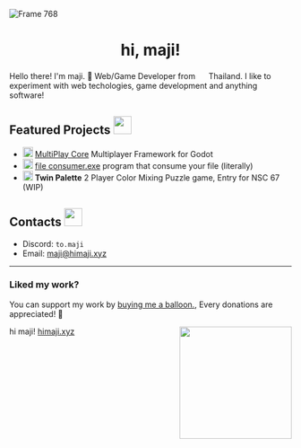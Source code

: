 ![Frame 768](https://github.com/maji-git/maji-git/assets/150906506/853eb226-c99c-4ec0-ab5f-9239dcab80dc)

<h1 align="center">hi, maji!</h1>

Hello there! I'm maji. 👋 Web/Game Developer from <img src="https://github.com/maji-git/maji-git/assets/150906506/f5175bba-1e20-48f5-bade-cfd8fa97e96d" height="16"> Thailand. I like to experiment with web techologies, game development and anything software!

## Featured Projects <img src="https://github.com/maji-git/maji-git/assets/150906506/cbf2b79c-3626-4a76-8158-34d99c762d12" height="32">

- <img src="https://github.com/maji-git/maji-git/assets/150906506/24d6917d-d9ec-425f-8322-d0d14c9dab99" height="18"> [MultiPlay Core](https://github.com/maji-git/multiplay-core) Multiplayer Framework for Godot
- <img src="https://github.com/maji-git/maji-git/assets/150906506/6b2ba704-1f15-4d5f-a2e8-6a106ed3bacc" height="18"> [file consumer.exe](https://github.com/maji-git/file-eater) program that consume your file (literally)
- <img src="https://github.com/maji-git/maji-git/assets/150906506/da3720d0-e6e0-4163-b31c-0e8ed0ed5d06" height="18"> **Twin Palette** 2 Player Color Mixing Puzzle game, Entry for NSC 67 (WIP)

## Contacts <img src="https://github.com/maji-git/maji-git/assets/150906506/6cdc0ecb-7ea2-4007-ae6b-993dae705c1a" height="32">

- Discord: `to.maji`
- Email: maji@himaji.xyz

<hr>

<div>
<h3>Liked my work?</h3>
<p>You can support my work by <a href="https://studio.buymeacoffee.com/dashboard">buying me a balloon.</a>, Every donations are appreciated! 💖</p>

<img src="https://github.com/maji-git/maji-git/assets/150906506/283596cf-bcae-4877-ad8e-842a90546979" height="200" align="right">

hi maji! [himaji.xyz](https://himaji.xyz/)

</div>
